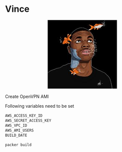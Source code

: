 # Vince 

<p align="center">
  <img src="misc/vince.jpeg">
</p>

Create OpenVPN AMI

Following variables need to be set

```
AWS_ACCESS_KEY_ID
AWS_SECRET_ACCESS_KEY
AWS_VPC_ID
AWS_AMI_USERS
BUILD_DATE
```
`packer build`